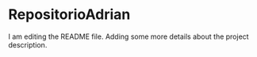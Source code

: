 # RepositorioAdrian
I am editing the README file. Adding some more details about the project description.

